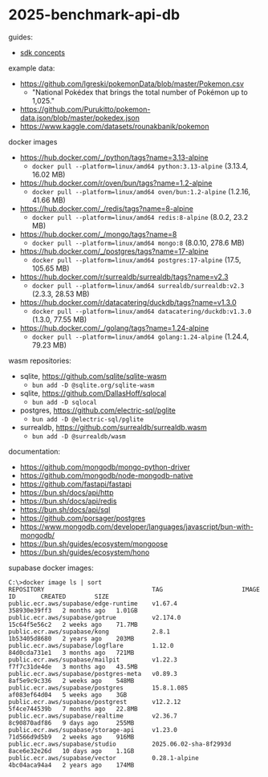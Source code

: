 # 2025-benchmark-api-db

guides:
- [sdk concepts](guides/sdk-concepts.md)

example data:
- https://github.com/lgreski/pokemonData/blob/master/Pokemon.csv
  - "National Pokédex that brings the total number of Pokémon up to 1,025."
- https://github.com/Purukitto/pokemon-data.json/blob/master/pokedex.json
- https://www.kaggle.com/datasets/rounakbanik/pokemon

docker images
- https://hub.docker.com/_/python/tags?name=3.13-alpine
  - `docker pull --platform=linux/amd64 python:3.13-alpine` (3.13.4, 16.02 MB)
- https://hub.docker.com/r/oven/bun/tags?name=1.2-alpine
  - `docker pull --platform=linux/amd64 oven/bun:1.2-alpine` (1.2.16, 41.66 MB)
- https://hub.docker.com/_/redis/tags?name=8-alpine
  - `docker pull --platform=linux/amd64 redis:8-alpine` (8.0.2, 23.2 MB)
- https://hub.docker.com/_/mongo/tags?name=8
  - `docker pull --platform=linux/amd64 mongo:8` (8.0.10, 278.6 MB)
- https://hub.docker.com/_/postgres/tags?name=17-alpine
  - `docker pull --platform=linux/amd64 postgres:17-alpine` (17.5, 105.65 MB)
- https://hub.docker.com/r/surrealdb/surrealdb/tags?name=v2.3
  - `docker pull --platform=linux/amd64 surrealdb/surrealdb:v2.3` (2.3.3, 28.53 MB)
- https://hub.docker.com/r/datacatering/duckdb/tags?name=v1.3.0
  - `docker pull --platform=linux/amd64 datacatering/duckdb:v1.3.0` (1.3.0, 77.55 MB)
- https://hub.docker.com/_/golang/tags?name=1.24-alpine
  - `docker pull --platform=linux/amd64 golang:1.24-alpine` (1.24.4, 79.23 MB)
 
wasm repositories:
- sqlite, https://github.com/sqlite/sqlite-wasm
  - `bun add -D @sqlite.org/sqlite-wasm`
- sqlite, https://github.com/DallasHoff/sqlocal
  - `bun add -D sqlocal`
- postgres, https://github.com/electric-sql/pglite
  - `bun add -D @electric-sql/pglite`
- surrealdb, https://github.com/surrealdb/surrealdb.wasm
  - `bun add -D @surrealdb/wasm`

documentation:
- https://github.com/mongodb/mongo-python-driver
- https://github.com/mongodb/node-mongodb-native
- https://github.com/fastapi/fastapi
- https://bun.sh/docs/api/http
- https://bun.sh/docs/api/redis
- https://bun.sh/docs/api/sql
- https://github.com/porsager/postgres
- https://www.mongodb.com/developer/languages/javascript/bun-with-mongodb/
- https://bun.sh/guides/ecosystem/mongoose
- https://bun.sh/guides/ecosystem/hono

supabase docker images:

```
C:\>docker image ls | sort
REPOSITORY                              TAG                      IMAGE ID       CREATED        SIZE
public.ecr.aws/supabase/edge-runtime    v1.67.4                  358930e39ff3   2 months ago   1.01GB
public.ecr.aws/supabase/gotrue          v2.174.0                 15c64f5e56c2   2 weeks ago    71.7MB
public.ecr.aws/supabase/kong            2.8.1                    1b53405d8680   2 years ago    203MB
public.ecr.aws/supabase/logflare        1.12.0                   84d0cda731e1   3 months ago   721MB
public.ecr.aws/supabase/mailpit         v1.22.3                  f7f7c31de4de   3 months ago   43.5MB
public.ecr.aws/supabase/postgres-meta   v0.89.3                  8af5e9c9c336   2 weeks ago    548MB
public.ecr.aws/supabase/postgres        15.8.1.085               af083ef64d04   5 weeks ago    3GB
public.ecr.aws/supabase/postgrest       v12.2.12                 5f4ce744539b   7 months ago   22.8MB
public.ecr.aws/supabase/realtime        v2.36.7                  8c90870adf86   9 days ago     255MB
public.ecr.aws/supabase/storage-api     v1.23.0                  71d566d9d5b9   2 weeks ago    916MB
public.ecr.aws/supabase/studio          2025.06.02-sha-8f2993d   8ace6e32e26d   10 days ago    1.1GB
public.ecr.aws/supabase/vector          0.28.1-alpine            4bc04aca94a4   2 years ago    174MB
```
